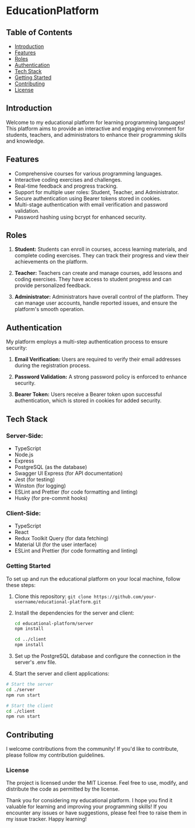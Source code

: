 # EducationPlatform
## Table of Contents

- [Introduction](#introduction)
- [Features](#features)
- [Roles](#roles)
- [Authentication](#authentication)
- [Tech Stack](#tech-stack)
- [Getting Started](#getting-started)
- [Contributing](#contributing)
- [License](#license)

## Introduction

Welcome to my educational platform for learning programming languages! This platform aims to provide an interactive and engaging environment for students, teachers, and administrators to enhance their programming skills and knowledge.

## Features

- Comprehensive courses for various programming languages.
- Interactive coding exercises and challenges.
- Real-time feedback and progress tracking.
- Support for multiple user roles: Student, Teacher, and Administrator.
- Secure authentication using Bearer tokens stored in cookies.
- Multi-stage authentication with email verification and password validation.
- Password hashing using bcrypt for enhanced security.

## Roles

1. **Student:** Students can enroll in courses, access learning materials, and complete coding exercises. They can track their progress and view their achievements on the platform.

2. **Teacher:** Teachers can create and manage courses, add lessons and coding exercises. They have access to student progress and can provide personalized feedback.

3. **Administrator:** Administrators have overall control of the platform. They can manage user accounts, handle reported issues, and ensure the platform's smooth operation.

## Authentication

My platform employs a multi-step authentication process to ensure security:

1. **Email Verification:** Users are required to verify their email addresses during the registration process.

2. **Password Validation:** A strong password policy is enforced to enhance security.

3. **Bearer Token:** Users receive a Bearer token upon successful authentication, which is stored in cookies for added security.

## Tech Stack

### Server-Side:

- TypeScript
- Node.js
- Express
- PostgreSQL (as the database)
- Swagger UI Express (for API documentation)
- Jest (for testing)
- Winston (for logging)
- ESLint and Prettier (for code formatting and linting)
- Husky (for pre-commit hooks)

### Client-Side:

- TypeScript
- React
- Redux Toolkit Query (for data fetching)
- Material UI (for the user interface)
- ESLint and Prettier (for code formatting and linting)

### Getting Started

To set up and run the educational platform on your local machine, follow these steps:

1. Clone this repository: `git clone https://github.com/your-username/educational-platform.git`

2. Install the dependencies for the server and client:

   ```bash
   cd educational-platform/server
   npm install

   cd ../client
   npm install
3. Set up the PostgreSQL database and configure the connection in the server's .env file.

4. Start the server and client applications:
```bash
# Start the server
cd ./server
npm run start

# Start the client
cd ./client
npm run start
```

## Contributing
I welcome contributions from the community! If you'd like to contribute, please follow my contribution guidelines.

### License
The project is licensed under the MIT License. Feel free to use, modify, and distribute the code as permitted by the license.

Thank you for considering my educational platform. I hope you find it valuable for learning and improving your programming skills! If you encounter any issues or have suggestions, please feel free to raise them in my issue tracker. Happy learning!
